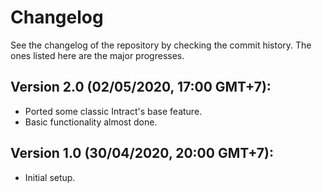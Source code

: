 # Changelog
See the changelog of the repository by checking the commit history. The ones listed here are the major progresses.

## Version 2.0 (02/05/2020, 17:00 GMT+7):
* Ported some classic Intract's base feature.
* Basic functionality almost done.

## Version 1.0 (30/04/2020, 20:00 GMT+7):
* Initial setup.